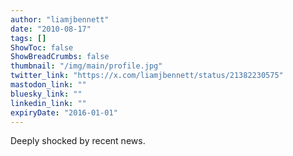 ```yaml
---
author: "liamjbennett"
date: "2010-08-17"
tags: []
ShowToc: false
ShowBreadCrumbs: false
thumbnail: "/img/main/profile.jpg"
twitter_link: "https://x.com/liamjbennett/status/21382230575"
mastodon_link: ""
bluesky_link: ""
linkedin_link: ""
expiryDate: "2016-01-01"
---
```


Deeply shocked by recent news.

